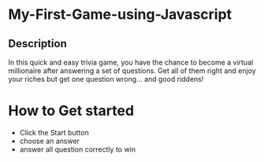 # My-First-Game-using-Javascript
## Description
 In this quick and easy trivia game, you have the chance to become a virtual millionaire after answering a set of questions. Get all of them right and enjoy your riches but get one question wrong... and good riddens! 
 
 # How to Get started
 - Click the Start button
 - choose an answer
 - answer all question correctly to win
